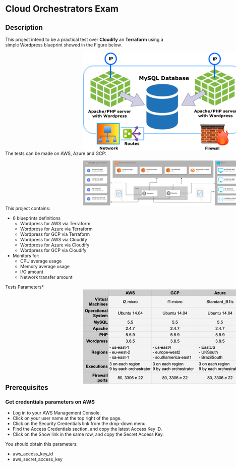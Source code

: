 # Cloud Orchestrators Exam

## Description

This project intend to be a practical test over **Cloudify** an **Terraform** using a simple Wordpress blueprint showed in the Figure below.

<img src="https://github.com/leonardoreboucas/cloud-orchestrators-exam/blob/master/images/arch_wordpress_eng.png"
     alt="Wordpress Architecture"
     style="float: left; margin-left: 49%;" />

The tests can be made on AWS, Azure and GCP:

<img src="https://github.com/leonardoreboucas/cloud-orchestrators-exam/blob/master/images/arch_test.png"
     alt="Test Architecture"
     style="float: left; margin-left: 49%;" />

This project contains:
* 6 blueprints definitions
  * Wordpress for AWS via Terraform
  * Wordpress for Azure via Terraform
  * Wordpress for GCP via Terraform
  * Wordpress for AWS via Cloudify
  * Wordpress for Azure via Cloudify
  * Wordpress for GCP via Cloudify
* Monitors for:
  * CPU average usage
  * Memory average usage
  * I/O amount
  * Network transfer amount

Tests Parameters*
<img src="https://github.com/leonardoreboucas/cloud-orchestrators-exam/blob/master/images/params.png"
     alt="Test Parameters"
     style="float: left; margin-left: 49%;" />

## Prerequisites

### Get credentials parameters on AWS
* Log in to your AWS Management Console.
* Click on your user name at the top right of the page.
* Click on the Security Credentials link from the drop-down menu.
* Find the Access Credentials section, and copy the latest Access Key ID.
* Click on the Show link in the same row, and copy the Secret Access Key.

You should obtain this parameters:
* aws_access_key_id
* aws_secret_access_key
